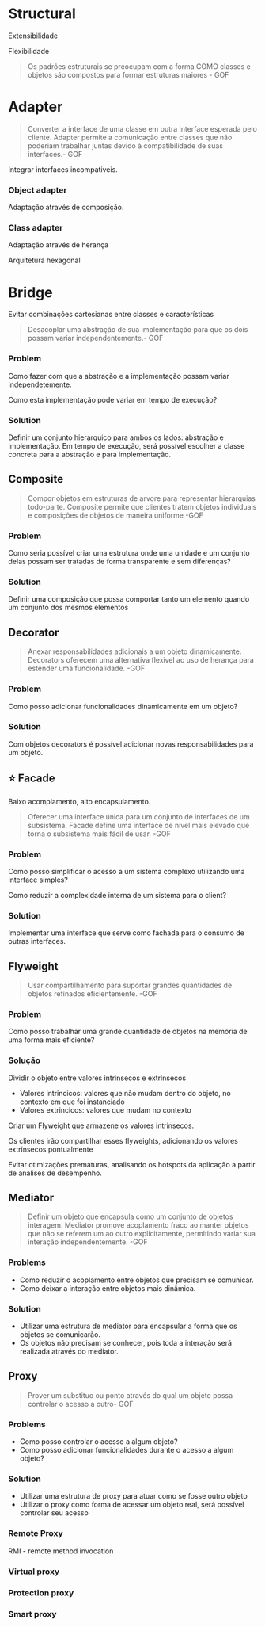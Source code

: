 # Structural

Extensibilidade

Flexibilidade

> Os padrões estruturais se preocupam com a forma COMO classes e objetos são compostos para formar estruturas maiores - GOF
> 

# Adapter

> Converter a interface de uma classe em outra interface esperada pelo cliente. Adapter permite a comunicação entre classes que não poderiam trabalhar juntas devido à compatibilidade de suas interfaces.- GOF
> 

Integrar interfaces incompativeis.

### Object adapter

Adaptação através de composição.

### Class adapter

Adaptação através de herança

Arquitetura hexagonal 

# Bridge

Evitar combinações cartesianas entre classes e características

> Desacoplar uma abstração de sua implementação para que os dois possam variar independentemente.- GOF
> 

### Problem

Como fazer com que a abstração e a implementação possam variar independetemente.

Como esta implementação pode variar em tempo de execução?

### Solution

Definir um conjunto hierarquico para ambos os lados: abstração e implementação.
Em tempo de execução, será possível escolher a classe concreta para a abstração e para implementação.

## Composite

> Compor objetos em estruturas de arvore para representar hierarquias todo-parte. Composite permite que clientes tratem objetos individuais e composições de objetos de maneira uniforme -GOF
> 

### Problem

Como seria possível criar uma estrutura onde uma unidade e um conjunto delas possam ser tratadas de forma transparente e sem diferenças?

### Solution

Definir uma composição que possa comportar tanto um elemento quando um conjunto dos mesmos elementos

## Decorator

> Anexar responsabilidades adicionais a um objeto dinamicamente. Decorators oferecem uma alternativa flexivel ao uso de herança para estender uma funcionalidade. -GOF
> 

### Problem

Como posso adicionar funcionalidades dinamicamente em um objeto?

### Solution

Com objetos decorators é possível adicionar novas responsabilidades para um objeto.

## ⭐ Facade

Baixo acomplamento, alto encapsulamento.

> Oferecer uma interface única para um conjunto de interfaces de um subsistema. Facade define uma interface de nível mais elevado que torna o subsistema mais fácil de usar. -GOF
> 

### Problem

Como posso simplificar o acesso a um sistema complexo utilizando uma interface simples?

Como reduzir a complexidade interna de um sistema para o client?

### Solution

Implementar uma interface que serve como fachada para o consumo de outras interfaces.

## Flyweight

> Usar compartilhamento para suportar grandes quantidades de objetos refinados eficientemente. -GOF
> 

### Problem

Como posso trabalhar uma grande quantidade de objetos na memória de uma forma mais eficiente?

### Solução

Dividir o objeto entre valores intrinsecos e extrinsecos

- Valores intrincicos: valores que não mudam dentro do objeto, no contexto em que foi instanciado
- Valores extrincicos: valores que mudam no contexto

Criar um Flyweight que armazene os valores intrinsecos.

Os clientes irão compartilhar esses flyweights, adicionando os valores extrinsecos pontualmente

Evitar otimizações prematuras, analisando os hotspots da aplicação a partir de analises de desempenho.

## Mediator

> Definir um objeto que encapsula como um conjunto de objetos interagem. Mediator promove acoplamento fraco ao manter objetos que não se referem um ao outro explicitamente, permitindo variar sua interação independentemente. -GOF
> 

### Problems

- Como reduzir o acoplamento entre objetos que precisam se comunicar.
- Como deixar a interação entre objetos mais dinâmica.

### Solution

- Utilizar uma estrutura de mediator para encapsular a forma que os objetos se comunicarão.
- Os objetos não precisam se conhecer, pois toda a interação será realizada através do mediator.

## Proxy

> Prover um substituo ou ponto através do qual um objeto possa controlar o acesso a outro- GOF
> 

### Problems

- Como posso controlar o acesso a algum objeto?
- Como posso adicionar funcionalidades durante o acesso a algum objeto?

### Solution

- Utilizar uma estrutura de proxy para atuar como se fosse outro objeto
- Utilizar o proxy como forma de acessar um objeto real, será possível controlar seu acesso

### Remote Proxy

RMI - remote method invocation

### Virtual proxy

### Protection proxy

### Smart proxy
